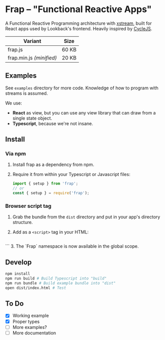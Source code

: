 # Frap – "Functional Reactive Apps"

A Functional Reactive Programming architecture with [xstream](http://staltz.github.io/xstream/), built for React apps used by Lookback's frontend. Heavily inspired by [CycleJS](https://cycle.js.org).

| Variant | Size |
|---------|------|
| frap.js | 60 KB |
| frap.min.js *(minified)* | 20 KB |

## Examples

See `examples` directory for more code. Knowledge of how to program with streams is assumed.

We use:

- **React** as view, but you can use any view library that can draw from a single state object.
- **Typescript**, because we're not insane.

## Install

### Via npm

1. Install frap as a dependency from npm.
2. Require it from within your Typescript or Javascript files:

   ```ts
   import { setup } from 'frap';
   // or
   const { setup } = require('frap');
   ```

### Browser script tag

1. Grab the bundle from the `dist` directory and put in your app's directory structure.
2. Add as a `<script>` tag in your HTML:

   ```html
  <body>
    <!-- stuff -->
    <script src="frap.min.js"></script>
  </body>
   ```
3. The `Frap` namespace is now available in the global scope.

## Develop

```bash
npm install
npm run build # Build Typescript into "build"
npm run bundle # Build example bundle into "dist"
open dist/index.html # Test
```

## To Do

- [x] Working example
- [x] Proper types
- [ ] More examples?
- [ ] More documentation
